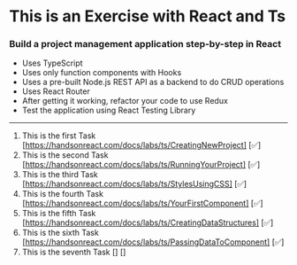 # This is an Exercise with React and Ts
### Build a project management application step-by-step in React 
* Uses TypeScript
* Uses only function components with Hooks
* Uses a pre-built Node.js REST API as a backend to do CRUD operations
* Uses React Router
* After getting it working, refactor your code to use Redux
* Test the application using React Testing Library

---------------------------------------
1. This is the first Task [https://handsonreact.com/docs/labs/ts/CreatingNewProject] [✅]
2. This is the second Task [https://handsonreact.com/docs/labs/ts/RunningYourProject] [✅]
3. This is the third Task [https://handsonreact.com/docs/labs/ts/StylesUsingCSS] [✅]
4. This is the  fourth Task [https://handsonreact.com/docs/labs/ts/YourFirstComponent] [✅]
5. This is the fifth Task [https://handsonreact.com/docs/labs/ts/CreatingDataStructures] [✅]
6. This is the sixth Task [https://handsonreact.com/docs/labs/ts/PassingDataToComponent] [✅]
7. This is the seventh Task [] []